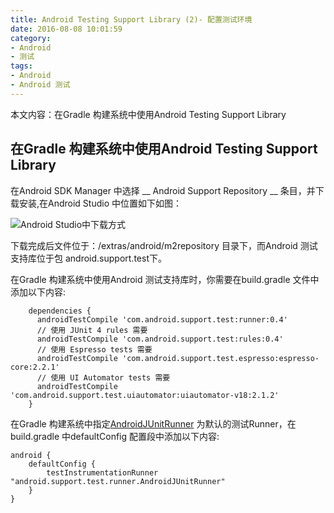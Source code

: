 ```yaml
---
title: Android Testing Support Library (2)- 配置测试环境
date: 2016-08-08 10:01:59
category: 
- Android
- 测试
tags: 
- Android
- Android 测试
---
```


本文内容：在Gradle 构建系统中使用Android Testing Support Library 
<!--more-->


## 在Gradle 构建系统中使用Android Testing Support Library 

在Android SDK Manager 中选择 __ Android Support Repository __ 条目，并下载安装,在Android Studio 中位置如下如图：

![Android Studio中下载方式](android_support_library_download.png)


下载完成后文件位于：<sdk>/extras/android/m2repository 目录下，而Android 测试支持库位于包 android.support.test下。

在Gradle 构建系统中使用Android 测试支持库时，你需要在build.gradle 文件中添加以下内容:

```
	dependencies {
	  androidTestCompile 'com.android.support.test:runner:0.4'
	  // 使用 JUnit 4 rules 需要
	  androidTestCompile 'com.android.support.test:rules:0.4'
	  // 使用 Espresso tests 需要
	  androidTestCompile 'com.android.support.test.espresso:espresso-core:2.2.1'
	  // 使用 UI Automator tests 需要
	  androidTestCompile 'com.android.support.test.uiautomator:uiautomator-v18:2.1.2'
	}

```

在Gradle 构建系统中指定[AndroidJUnitRunner](https://developer.android.com/reference/android/support/test/runner/AndroidJUnitRunner.html) 为默认的测试Runner，在build.gradle 中defaultConfig 配置段中添加以下内容:
```
android {
    defaultConfig {
        testInstrumentationRunner "android.support.test.runner.AndroidJUnitRunner"
    }
}

```
